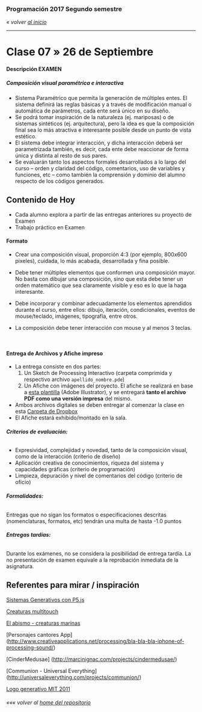 ### Programación 2017 Segundo semestre

*« volver [al inicio](https://github.com/sergiomajluf/Programacion-20172S1)*

------

# Clase 07 » 26 de Septiembre

#### Descripción EXAMEN

##### Composición visual paramétrica e interactiva

- Sistema Paramétrico que permita la generación de múltiples entes. El sistema definirá las reglas básicas y a través de modificación manual o automática de parámetros, cada ente será único en su diseño.
- Se podrá tomar inspiración de la naturaleza (ej. mariposas) o de sistemas sintéticos (ej. arquitectura), pero la idea es que la composición final sea lo más atractiva e interesante posible desde un punto de vista estético.
- El sistema debe integrar interacción, y dicha interacción deberá ser parametrizada también, es decir, cada ente debe reaccionar de forma única y distinta al resto de sus pares.
- Se evaluarán tanto los aspectos formales desarrollados a lo largo del curso – orden y claridad del código, comentarios, uso de variables y funciones, etc – como también la comprensión y dominio del alumno respecto de los códigos generados.


## Contenido de Hoy

* Cada alumno explora a partir de las entregas anteriores su proyecto de Examen
* Trabajo práctico en Examen


#### Formato

- Crear una composición visual, proporción 4:3 (por ejemplo, 800x600 pixeles), cuidada, lo más acabada, desarrollada y fina posible.

- Debe tener múltiples elementos que conformen una composición mayor. No basta con dibujar una composición, sino que esta debe tener un orden matemático que sea claramente visible y eso es lo que la haga interesante.

- Debe incorporar y combinar adecuadamente los elementos aprendidos durante el curso, entre ellos: dibujo, iteración, condicionales, eventos de mouse/teclado, imágenes, tipografía, entre otros.

- La composición debe tener interacción con mouse y al menos 3 teclas.

  ​

#### Entrega de Archivos y Afiche impreso

- La entrega consiste en dos partes:
   1. Un Sketch de Processing Interactivo (carpeta comprimida y respectivo archivo `apellido_nombre.pde`)
   2. Un Afiche con imágenes del proyecto. El afiche se realizará en base a [esta plantilla](https://github.com/sergiomajluf/Programacion-20172S1/raw/master/Clase%207/lamina-plantilla-examen.ai) (Adobe Illustrator), y se entregará **tanto el archivo PDF como una versión impresa** del mismo.
- Ambos archivos digitales se deben entregar al comenzar la clase en esta  [Carpeta de Dropbox](https://www.dropbox.com/request/TvXHoQ05BkQnVipB3OmN)
- El Afiche estará exhibido/montado en la sala.



###### **Criterios de evaluación:**

- Expresividad, complejidad y novedad, tanto de la composición visual, como de la interacción (criterio de diseño)
- Aplicación creativa de conocimientos, riqueza del sistema y capacidades gráficas (criterio de programación)
- Limpieza, depuración y nivel de comentarios del código (criterio de oficio)

###### **Formalidades:**

Entregas que no sigan los formatos o especificaciones descritas (nomenclaturas, formatos, etc) tendrán una multa de hasta -1.0 puntos

###### **Entregas tardías:**

Durante los exámenes, no se considera la posibilidad de entrega tardía. La no presentación de examen equivale a la reprobación inmediata de la asignatura.



## Referentes para mirar / inspiración
[Sistemas Generativos con P5.js](https://www.youtube.com/playlist?list=PLyRZnpOSgMj3K8AV2I6UldnvTj6d_Zrf0)

[Creaturas multitouch](http://www.creativeapplications.net/cinder/rec-all-a-puzzling-universe-of-multitouch-creatures/)

[El abismo - creaturas marinas](http://www.creativeapplications.net/processing/the-abyss-tutorial/)

[Personajes cantores App] (http://www.creativeapplications.net/processing/bla-bla-bla-iphone-of-processing-sound/)

[CinderMedusae] (http://marcinignac.com/projects/cindermedusae/)

[Communion - Universal Everything] (http://universaleverything.com/projects/communion/)

[Logo generativo MIT 2011](https://www.fastcodesign.com/1663378/mit-media-labs-brilliant-new-logo-has-40000-permutations-video)


###### *««« volver al [home del repositorio](https://github.com/disenoudd/Programacion-DIC122)*
